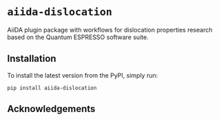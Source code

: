 # `aiida-dislocation`

AiiDA plugin package with workflows for dislocation properties research based on the Quantum ESPRESSO software suite.

## Installation

To install the latest version from the PyPI, simply run:

```
pip install aiida-dislocation
```

## Acknowledgements

